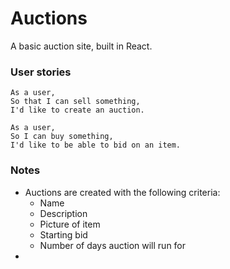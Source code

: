 # Auctions
A basic auction site, built in React. 

### User stories
```
As a user, 
So that I can sell something, 
I'd like to create an auction.
```

```
As a user, 
So I can buy something, 
I'd like to be able to bid on an item. 
```

### Notes 
- Auctions are created with the following criteria: 
    - Name 
    - Description
    - Picture of item
    - Starting bid 
    - Number of days auction will run for 
- 